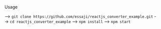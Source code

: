 Usage

--> `git clone https://github.com/essaji/reactjs_converter_example.git`
--> `cd reactjs_converter_example`
--> `npm install`
--> `npm start`
